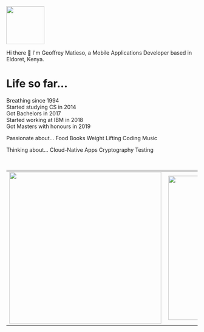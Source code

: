<img src="https://github.com/JoelKanyi/JoelKanyi/blob/master/Digital__Design_110-512.png" width="100"/>

Hi there 👋 I'm Geoffrey Matieso, a Mobile Applications Developer based in Eldoret, Kenya.

 <h1> Life so far... </h1>
 <p>
Breathing since 1994 </br>
Started studying CS in 2014 </br>
Got Bachelors in 2017 </br>
Started working at IBM in 2018 </br>
Got Masters with honours in 2019 </br>
 </p>

 Passionate about...
Food
Books
Weight Lifting
Coding
Music

 Thinking about...
Cloud-Native Apps
Cryptography
Testing

<br>

<center>
  <table>
    <tr>
        <td><img width="400px" align="left" src="https://github-readme-stats.vercel.app/api?username=Gmatieso&count_private=true&show_icons=true&theme=dark&layout=compact" /></td>
        <td><img width="380px" align="left" src="https://github-readme-stats.vercel.app/api/top-langs/?username=Gmatieso&hide=html&layout=compact&theme=dark" /></td>      
    </tr>   
  </table>
</center>
